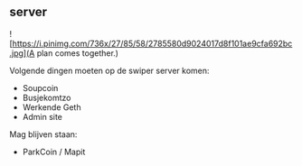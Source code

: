 ## server 

![https://i.pinimg.com/736x/27/85/58/2785580d9024017d8f101ae9cfa692bc.jpg](A plan comes together.)

Volgende dingen moeten op de swiper server komen: 

* Soupcoin 
* Busjekomtzo 
* Werkende Geth
* Admin site 

Mag blijven staan: 

- ParkCoin / Mapit 